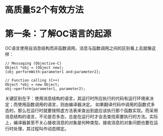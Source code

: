 # 高质量52个有效方法


# 第一条：了解OC语言的起源
OC语言使用自消息结构而非函数调用。消息与函数调用之间的区别看上去就像这样：
```
// Messaging (Objective-C)
Object *obj = [Object new];
[obj performWith:parameter1 and:parameter2];

// Function calling (C++)
Object *obj = new Object;
obj->perform(parameter1, parameter2);
```
关键区别在于：使用消息结构的语言，其运行时所应执行的代码有运行环境来决定；而使用函数调用的语言，则由编译器决定。
如果翻译代码中调用的函数式多态的，那么在运行时就要按照虚方法表来查出到底应该执行那个函数实现。而采用消息结构的语言，不论是否多态，总是在运行时才会去查找索要执行的方法。实际上，编译器甚至不关心接收消息的对象是何种类型。接收消息的对象问题也要在运行时处理，其过程叫作动态绑定。

